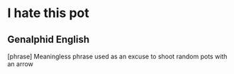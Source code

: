# I hate this pot
## Genalphid English

[phrase] Meaningless phrase used as an excuse to shoot random pots with an arrow